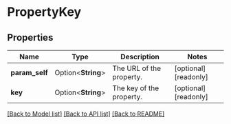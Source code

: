 # PropertyKey

## Properties

Name | Type | Description | Notes
------------ | ------------- | ------------- | -------------
**param_self** | Option<**String**> | The URL of the property. | [optional][readonly]
**key** | Option<**String**> | The key of the property. | [optional][readonly]

[[Back to Model list]](../README.md#documentation-for-models) [[Back to API list]](../README.md#documentation-for-api-endpoints) [[Back to README]](../README.md)


